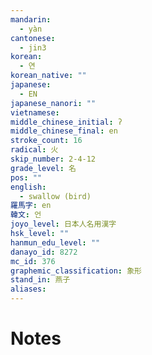 ```yaml
---
mandarin:
  - yàn
cantonese:
  - jin3
korean:
  - 연
korean_native: ""
japanese:
  - EN
japanese_nanori: ""
vietnamese:
middle_chinese_initial: ʔ
middle_chinese_final: en
stroke_count: 16
radical: 火
skip_number: 2-4-12
grade_level: 名
pos: ""
english:
  - swallow (bird)
羅馬字: en
韓文: 언
joyo_level: 日本人名用漢字
hsk_level: ""
hanmun_edu_level: ""
danayo_id: 8272
mc_id: 376
graphemic_classification: 象形
stand_in: 燕子
aliases:
---
```


# Notes
